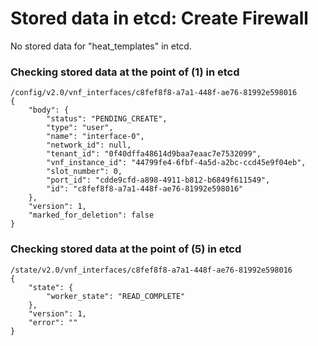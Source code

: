 # Stored data in etcd: Create Firewall

No stored data for "heat_templates" in etcd.

### Checking stored data at the point of (1) in etcd

```
/config/v2.0/vnf_interfaces/c8fef8f8-a7a1-448f-ae76-81992e598016
{
    "body": {
        "status": "PENDING_CREATE", 
        "type": "user", 
        "name": "interface-0", 
        "network_id": null, 
        "tenant_id": "0f40dffa48614d9baa7eaac7e7532099", 
        "vnf_instance_id": "44799fe4-6fbf-4a5d-a2bc-ccd45e9f04eb", 
        "slot_number": 0, 
        "port_id": "cdde9cfd-a898-4911-b812-b6849f611549", 
        "id": "c8fef8f8-a7a1-448f-ae76-81992e598016"
    }, 
    "version": 1, 
    "marked_for_deletion": false
}
```

### Checking stored data at the point of (5) in etcd

```
/state/v2.0/vnf_interfaces/c8fef8f8-a7a1-448f-ae76-81992e598016
{
    "state": {
        "worker_state": "READ_COMPLETE"
    }, 
    "version": 1, 
    "error": ""
}
```
